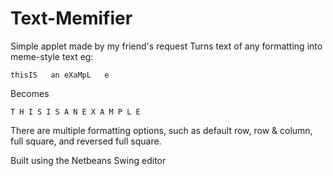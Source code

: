 # Text-Memifier
Simple applet made by my friend's request
Turns text of any formatting into meme-style text eg:

    thisIS   an eXaMpL   e
  
Becomes

    T H I S I S A N E X A M P L E
  
There are multiple formatting options, such as default row, row & column, full square, and reversed full square.

Built using the Netbeans Swing editor
